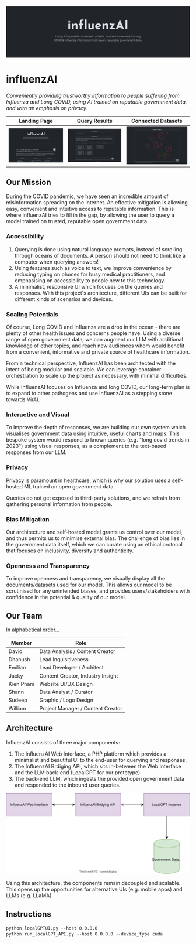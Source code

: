 <html>
    <p align='center'>
        <img src='./doc/banner.png'>
    </p>
</html>

# influenzAI

*Conveniently providing trustworthy information to people suffering from Influenza and Long COVID, using AI trained on reputable government data, and with an emphasis on privacy.*

| Landing Page                 | Query Results                | Connected Datasets           |
| ---------------------------- | ---------------------------- | ---------------------------- |
| ![](./doc/screenshot-01.png) | ![](./doc/screenshot-02.png) | ![](./doc/screenshot-03.png) |

## Our Mission

During the COVID pandemic, we have seen an incredible amount of misinformation spreading on the Internet. An effective mitigation is allowing easy, convenient and intuitive access to reputable information. This is where influenzAI tries to fill in the gap, by allowing the user to query a model trained on trusted, reputable open government data.

### Accessibility

1. Querying is done using natural language prompts, instead of scrolling through oceans of documents. A person should not need to think like a computer when querying answers!
2. Using features such as voice to text, we improve convenience by reducing typing on phones for busy medical practitioners, and emphasising on accessibility to people new to this technology.
3. A minimalist, responsive UI which focuses on the queries and responses. With this project's architecture, different UIs can be built for different kinds of scenarios and devices.

### Scaling Potentials

Of course, Long COVID and Influenza are a drop in the ocean - there are plenty of other health issues and concerns people have. Using a diverse range of open government data, we can augment our LLM with additional knowledge of other topics, and reach new audiences whom would benefit from a convenient, informative and private source of healthcare information.

From a technical perspective, InfluenzAI has been architected with the intent of being modular and scalable. We can leverage container orchestration to scale up the project as necessary, with minimal difficulties.

While InfluenzAI focuses on Influenza and long COVID, our long-term plan is to expand to other pathogens and use InfluenzAI as a stepping stone towards VirAI.

### Interactive and Visual

To improve the depth of responses, we are building our own system which visualises government data using intuitive, useful charts and maps. This bespoke system would respond to known queries (e.g. "long covid trends in 2023") using visual responses, as a complement to the text-based responses from our LLM.

### Privacy

Privacy is paramount in healthcare, which is why our solution uses a self-hosted ML trained on open government data.

Queries do not get exposed to third-party solutions, and we refrain from gathering personal information from people.

### Bias Mitigation

Our architecture and self-hosted model grants us control over our model, and thus permits us to minimise external bias. The challenge of bias lies in the government data itself, which we can curate using an ethical protocol that focuses on inclusivity, diversity and authenticity.

### Openness and Transparency

To improve openness and transparency, we visually display all the documents/datasets used for our model. This allows our model to be scrutinised for any unintended biases, and provides users/stakeholders with confidence in the potential & quality of our model.

## Our Team

In alphabetical order...

| Member    | Role                              |
| --------- | --------------------------------- |
| David     | Data Analysis / Content Creator   |
| Dhanush   | Lead Inquisitiveness              |
| Emilian   | Lead Developer / Architect        |
| Jacky     | Content Creator, Industry Insight |
| Kien Pham | Website UI/UX Design              |
| Shann     | Data Analyst / Curator            |
| Sudeep    | Graphic / Logo Design             |
| William   | Project Manager / Content Creator |

## Architecture

InfluenzAI consists of three major components:

1. The InfluenzAI Web Interface, a PHP platform which provides a minimalist and beautiful UI to the end-user for querying and responses;
2. The InfluenzAI Brdiging API, which sits in-between the Web Interface and the LLM back-end (LocalGPT for our prototype).
3. The back-end LLM, which ingests the provided open government data and responded to the inbound user queries.

![architecture](./doc/architecture.svg)

Using this architecture, the components remain decoupled and scalable. This opens up the opportunities for alternative UIs (e.g. mobile apps) and LLMs (e.g. LLaMA).

## Instructions

```
python localGPTUI.py --host 0.0.0.0
python run_localGPT_API.py --host 0.0.0.0 --device_type cuda
```